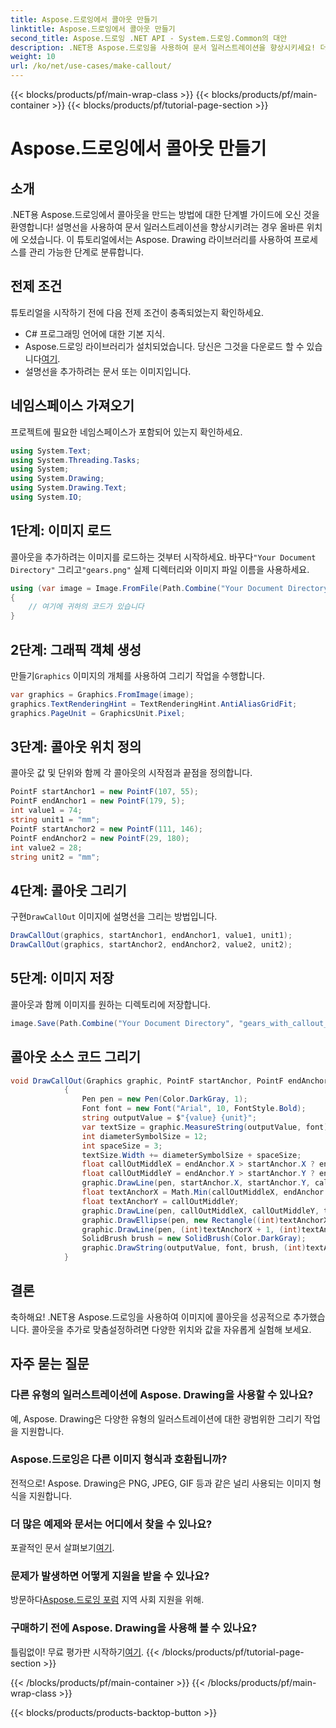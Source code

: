 ```yaml
---
title: Aspose.드로잉에서 콜아웃 만들기
linktitle: Aspose.드로잉에서 콜아웃 만들기
second_title: Aspose.드로잉 .NET API - System.드로잉.Common의 대안
description: .NET용 Aspose.드로잉을 사용하여 문서 일러스트레이션을 향상시키세요! 더욱 명확하고 유익한 시각적 자료를 위해 콜아웃을 추가하는 방법을 단계별로 알아보세요.
weight: 10
url: /ko/net/use-cases/make-callout/
---
```


{{< blocks/products/pf/main-wrap-class >}}
{{< blocks/products/pf/main-container >}}
{{< blocks/products/pf/tutorial-page-section >}}

# Aspose.드로잉에서 콜아웃 만들기

## 소개
.NET용 Aspose.드로잉에서 콜아웃을 만드는 방법에 대한 단계별 가이드에 오신 것을 환영합니다! 설명선을 사용하여 문서 일러스트레이션을 향상시키려는 경우 올바른 위치에 오셨습니다. 이 튜토리얼에서는 Aspose. Drawing 라이브러리를 사용하여 프로세스를 관리 가능한 단계로 분류합니다.
## 전제 조건
튜토리얼을 시작하기 전에 다음 전제 조건이 충족되었는지 확인하세요.
- C# 프로그래밍 언어에 대한 기본 지식.
-  Aspose.드로잉 라이브러리가 설치되었습니다. 당신은 그것을 다운로드 할 수 있습니다[여기](https://releases.aspose.com/drawing/net/).
- 설명선을 추가하려는 문서 또는 이미지입니다.
## 네임스페이스 가져오기
프로젝트에 필요한 네임스페이스가 포함되어 있는지 확인하세요.
```csharp
using System.Text;
using System.Threading.Tasks;
using System;
using System.Drawing;
using System.Drawing.Text;
using System.IO;
```
## 1단계: 이미지 로드
 콜아웃을 추가하려는 이미지를 로드하는 것부터 시작하세요. 바꾸다`"Your Document Directory"` 그리고`"gears.png"` 실제 디렉터리와 이미지 파일 이름을 사용하세요.
```csharp
using (var image = Image.FromFile(Path.Combine("Your Document Directory", "gears.png")))
{
    // 여기에 귀하의 코드가 있습니다
}
```
## 2단계: 그래픽 객체 생성
 만들기`Graphics` 이미지의 개체를 사용하여 그리기 작업을 수행합니다.
```csharp
var graphics = Graphics.FromImage(image);
graphics.TextRenderingHint = TextRenderingHint.AntiAliasGridFit;
graphics.PageUnit = GraphicsUnit.Pixel;
```
## 3단계: 콜아웃 위치 정의
콜아웃 값 및 단위와 함께 각 콜아웃의 시작점과 끝점을 정의합니다.
```csharp
PointF startAnchor1 = new PointF(107, 55);
PointF endAnchor1 = new PointF(179, 5);
int value1 = 74;
string unit1 = "mm";
PointF startAnchor2 = new PointF(111, 146);
PointF endAnchor2 = new PointF(29, 180);
int value2 = 28;
string unit2 = "mm";
```
## 4단계: 콜아웃 그리기
 구현`DrawCallOut` 이미지에 설명선을 그리는 방법입니다.
```csharp
DrawCallOut(graphics, startAnchor1, endAnchor1, value1, unit1);
DrawCallOut(graphics, startAnchor2, endAnchor2, value2, unit2);
```
## 5단계: 이미지 저장
콜아웃과 함께 이미지를 원하는 디렉토리에 저장합니다.
```csharp
image.Save(Path.Combine("Your Document Directory", "gears_with_callout_out.png"));
```
## 콜아웃 소스 코드 그리기
```csharp
void DrawCallOut(Graphics graphic, PointF startAnchor, PointF endAnchor, int value, string unit)
            {
                Pen pen = new Pen(Color.DarkGray, 1);
                Font font = new Font("Arial", 10, FontStyle.Bold);
                string outputValue = $"{value} {unit}";
                var textSize = graphic.MeasureString(outputValue, font);
                int diameterSymbolSize = 12;
                int spaceSize = 3;
                textSize.Width += diameterSymbolSize + spaceSize;
                float callOutMiddleX = endAnchor.X > startAnchor.X ? endAnchor.X - textSize.Width : endAnchor.X + textSize.Width;
                float callOutMiddleY = endAnchor.Y > startAnchor.Y ? endAnchor.Y - textSize.Height : endAnchor.Y + textSize.Height;
                graphic.DrawLine(pen, startAnchor.X, startAnchor.Y, callOutMiddleX, callOutMiddleY);
                float textAnchorX = Math.Min(callOutMiddleX, endAnchor.X);
                float textAnchorY = callOutMiddleY;
                graphic.DrawLine(pen, callOutMiddleX, callOutMiddleY, textAnchorX == callOutMiddleX ? textAnchorX + textSize.Width : textAnchorX, callOutMiddleY);
                graphic.DrawEllipse(pen, new Rectangle((int)textAnchorX + spaceSize, (int)(textAnchorY - textSize.Height) + spaceSize, 10, 10));
                graphic.DrawLine(pen, (int)textAnchorX + 1, (int)textAnchorY - 1, (int)textAnchorX + diameterSymbolSize + 2, (int)textAnchorY - diameterSymbolSize - 2);
                SolidBrush brush = new SolidBrush(Color.DarkGray);
                graphic.DrawString(outputValue, font, brush, (int)textAnchorX + diameterSymbolSize + spaceSize, (int)(textAnchorY - textSize.Height));
            }
```
## 결론

축하해요! .NET용 Aspose.드로잉을 사용하여 이미지에 콜아웃을 성공적으로 추가했습니다. 콜아웃을 추가로 맞춤설정하려면 다양한 위치와 값을 자유롭게 실험해 보세요.

## 자주 묻는 질문

### 다른 유형의 일러스트레이션에 Aspose. Drawing을 사용할 수 있나요?

예, Aspose. Drawing은 다양한 유형의 일러스트레이션에 대한 광범위한 그리기 작업을 지원합니다.

### Aspose.드로잉은 다른 이미지 형식과 호환됩니까?

전적으로! Aspose. Drawing은 PNG, JPEG, GIF 등과 같은 널리 사용되는 이미지 형식을 지원합니다.

### 더 많은 예제와 문서는 어디에서 찾을 수 있나요?

 포괄적인 문서 살펴보기[여기](https://reference.aspose.com/drawing/net/).

### 문제가 발생하면 어떻게 지원을 받을 수 있나요?

 방문하다[Aspose.드로잉 포럼](https://forum.aspose.com/c/diagram/17) 지역 사회 지원을 위해.

### 구매하기 전에 Aspose. Drawing을 사용해 볼 수 있나요?

 틀림없이! 무료 평가판 시작하기[여기](https://releases.aspose.com/).
{{< /blocks/products/pf/tutorial-page-section >}}

{{< /blocks/products/pf/main-container >}}
{{< /blocks/products/pf/main-wrap-class >}}

{{< blocks/products/products-backtop-button >}}
